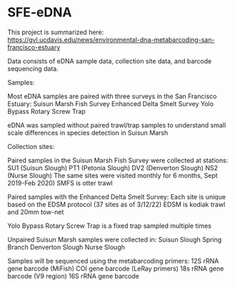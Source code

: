 # SFE-eDNA

This project is summarized here:
https://gvl.ucdavis.edu/news/environmental-dna-metabarcoding-san-francisco-estuary

Data consists of eDNA sample data, collection site data, and barcode sequencing data.

Samples:

  Most eDNA samples are paired with three surveys in the San Francisco Estuary:
  Suisun Marsh Fish Survey 
  Enhanced Delta Smelt Survey 
  Yolo Bypass Rotary Screw Trap

  eDNA was sampled without paired trawl/trap samples to understand small scale differences in species detection in Suisun Marsh

Collection sites:

  Paired samples in the Suisun Marsh Fish Survey were collected at stations:
    SU1 (Suisun Slough)
    PT1 (Petonia Slough)
    DV2 (Denverton Slough)
    NS2 (Nurse Slough)
  The same sites were visited monthly for 6 months, Sept 2019-Feb 2020)
  SMFS is otter trawl

  Paired samples with the Enhanced Delta Smelt Survey: 
    Each site is unique based on the EDSM protocol (37 sites as of 3/12/22)
  EDSM is kodiak trawl and 20mm tow-net 
  
  Yolo Bypass Rotary Screw Trap is a fixed trap sampled multiple times
  
  Unpaired Suisun Marsh samples were collected in:
    Suisun Slough
    Spring Branch
    Denverton Slough
    Nurse Slough
    
Samples will be sequenced using the metabarcoding primers:
  12S rRNA gene barcode (MiFish)
  COI gene barcode (LeRay primers)
  18s rRNA gene barcode (V9 region)
  16S rRNA gene barcode
  
  
